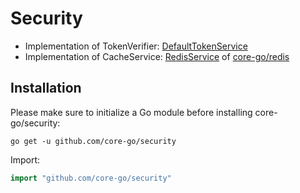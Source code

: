 # Security
- Implementation of TokenVerifier: [DefaultTokenService](https://github.com/core-go/security/blob/main/jwt/default_token_service.go)
- Implementation of CacheService: [RedisService](https://github.com/core-go/redis/blob/main/redis_service.go) of [core-go/redis](https://github.com/core-go/redis)

## Installation
Please make sure to initialize a Go module before installing core-go/security:

```shell
go get -u github.com/core-go/security
```

Import:
```go
import "github.com/core-go/security"
```
